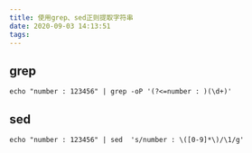 ```yaml
---
title: 使用grep、sed正则提取字符串
date: 2020-09-03 14:13:51
tags: 
---
```


## grep

```
echo "number : 123456" | grep -oP '(?<=number : )(\d+)'
```

## sed

```
echo "number : 123456" | sed  's/number : \([0-9]*\)/\1/g'
```

